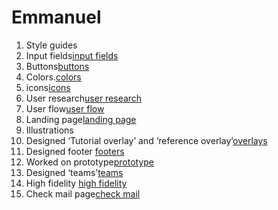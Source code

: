 # Emmanuel 
1. Style guides
2. Input fields[input fields](https://www.figma.com/file/kDCI1y7yvPq16hHCpObLj5/Team-7_Authwiki?node-id=23%3A2)
3. Buttons[buttons](https://www.figma.com/file/kDCI1y7yvPq16hHCpObLj5/Team-7_Authwiki?node-id=124%3A332) 
4. Colors.[colors](https://www.figma.com/file/kDCI1y7yvPq16hHCpObLj5/Team-7_Authwiki?node-id=111%3A316)
5. icons[icons](https://www.figma.com/file/kDCI1y7yvPq16hHCpObLj5/Team-7_Authwiki?node-id=236%3A317)
6. User research[user research](https://www.figma.com/file/8gUAln2Adg3QiUvbki4CyM/Team-7_Authwiki?node-id=0%3A1)
7. User flow[user flow](https://www.figma.com/file/8gUAln2Adg3QiUvbki4CyM/Team-7_Authwiki?node-id=0%3A1)
8. Landing page[landing page](https://www.figma.com/file/kDCI1y7yvPq16hHCpObLj5/Team-7_Authwiki?node-id=1026%3A2212)
9. Illustrations 
10. Designed ‘Tutorial overlay’ and ‘reference overlay’[overlays](https://www.figma.com/file/kDCI1y7yvPq16hHCpObLj5/Team-7_Authwiki?node-id=1189%3A2789)
11. Designed footer [footers](https://www.figma.com/file/kDCI1y7yvPq16hHCpObLj5/Team-7_Authwiki?node-id=1026%3A2223)
12. Worked on prototype[prototype](https://www.figma.com/proto/kDCI1y7yvPq16hHCpObLj5/Team-7_Authwiki?page-id=251%3A9806&node-id=1026%3A2212&viewport=238%2C-228%2C0.03&scaling=scale-down&starting-point-node-id=1026%3A2212&show-proto-sidebar=1)
13. Designed ‘teams’[teams](https://www.figma.com/file/kDCI1y7yvPq16hHCpObLj5/Team-7_Authwiki?node-id=1026%3A5641)
14. High fidelity [high fidelity](https://www.figma.com/file/kDCI1y7yvPq16hHCpObLj5/Team-7_Authwiki?node-id=251%3A9806)
15. Check mail page[check mail](https://www.figma.com/file/kDCI1y7yvPq16hHCpObLj5/Team-7_Authwiki?node-id=2002%3A2710)









